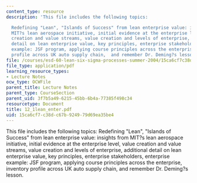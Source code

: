 ```yaml
---
content_type: resource
description: 'This file includes the following topics:

  Redefining "Lean", "Islands of Success" from lean enterprise value: insights from
  MIT?s lean aerospace initiative, initial evidence at the enterprise level, value
  creation and value streams, value creation and levels of enterprise, additional
  detail on lean enterprise value, key principles, enterprise stakeholders, enterprise
  example: JSF program, applying course principles across the enterprise, inventory
  profile across UK auto supply chain,  and remember Dr. Deming?s lesson.'
file: /courses/esd-60-lean-six-sigma-processes-summer-2004/15ca6cf7c38dc67b924979d69ea35be4_12_1lean_enter.pdf
file_type: application/pdf
learning_resource_types:
- Lecture Notes
ocw_type: OCWFile
parent_title: Lecture Notes
parent_type: CourseSection
parent_uid: 3f7b5a49-6215-45bb-6b4a-77385f498c34
resourcetype: Document
title: 12_1lean_enter.pdf
uid: 15ca6cf7-c38d-c67b-9249-79d69ea35be4
---
```

This file includes the following topics:
Redefining "Lean", "Islands of Success" from lean enterprise value: insights from MIT?s lean aerospace initiative, initial evidence at the enterprise level, value creation and value streams, value creation and levels of enterprise, additional detail on lean enterprise value, key principles, enterprise stakeholders, enterprise example: JSF program, applying course principles across the enterprise, inventory profile across UK auto supply chain,  and remember Dr. Deming?s lesson.

